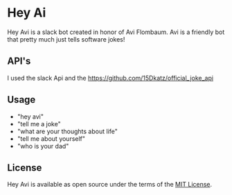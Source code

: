 # Hey Ai

 Hey Avi is a slack bot created in honor of Avi Flombaum. Avi is a friendly bot that pretty much just tells software jokes!

## API's

 I used the slack Api  and the https://github.com/15Dkatz/official_joke_api

## Usage

- "hey avi"
- "tell me a joke"
- "what are your thoughts about life"
- "tell me about yourself"
- "who is your dad"


## License
Hey Avi is available as open source under the terms of the [MIT License](https://opensource.org/licenses/MIT).
